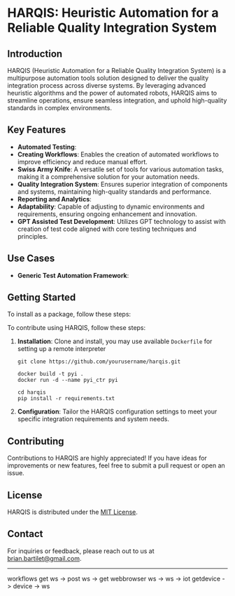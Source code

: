 # HARQIS: Heuristic Automation for a Reliable Quality Integration System

## Introduction

HARQIS (Heuristic Automation for a Reliable Quality Integration System) is a multipurpose automation tools solution designed to deliver the quality integration process across diverse systems. By leveraging advanced heuristic algorithms and the power of automated robots, HARQIS aims to streamline operations, ensure seamless integration, and uphold high-quality standards in complex environments.

## Key Features

- **Automated Testing**: 
- **Creating Workflows**: Enables the creation of automated workflows to improve efficiency and reduce manual effort.
- **Swiss Army Knife**: A versatile set of tools for various automation tasks, making it a comprehensive solution for your automation needs.
- **Quality Integration System**: Ensures superior integration of components and systems, maintaining high-quality standards and performance.
- **Reporting and Analytics**: 
- **Adaptability**: Capable of adjusting to dynamic environments and requirements, ensuring ongoing enhancement and innovation.
- **GPT Assisted Test Development**: Utilizes GPT technology to assist with creation of test code aligned with core testing techniques and principles.
## Use Cases

- **Generic Test Automation Framework**:

## Getting Started
To install as a package, follow these steps:

To contribute using HARQIS, follow these steps:

1. **Installation**: Clone and install, you may use available `Dockerfile` for setting up a remote interpreter
   ```
   git clone https://github.com/yourusername/harqis.git
   ```
   ```
   docker build -t pyi .
   docker run -d --name pyi_ctr pyi
   ```
   ```
   cd harqis
   pip install -r requirements.txt
   ```

2. **Configuration**: Tailor the HARQIS configuration settings to meet your specific integration requirements and system needs.


## Contributing

Contributions to HARQIS are highly appreciated! If you have ideas for improvements or new features, feel free to submit a pull request or open an issue.

## License

HARQIS is distributed under the [MIT License](LICENSE).

## Contact

For inquiries or feedback, please reach out to us at [brian.bartilet@gmail.com](mailto:brian.bartilet@gmail.com).

---

workflows
   get ws -> post ws -> get webbrowser
   ws -> ws -> iot
   getdevice -> device -> ws